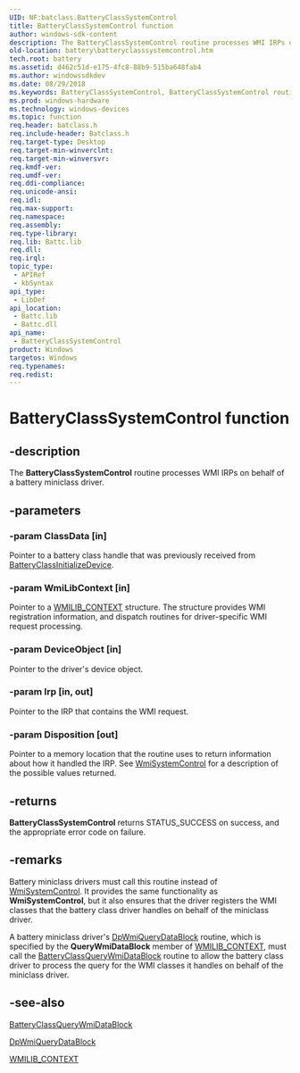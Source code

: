 ```yaml
---
UID: NF:batclass.BatteryClassSystemControl
title: BatteryClassSystemControl function
author: windows-sdk-content
description: The BatteryClassSystemControl routine processes WMI IRPs on behalf of a battery miniclass driver.
old-location: battery\batteryclasssystemcontrol.htm
tech.root: battery
ms.assetid: d462c51d-e175-4fc8-88b9-515ba648fab4
ms.author: windowssdkdev
ms.date: 08/29/2018
ms.keywords: BatteryClassSystemControl, BatteryClassSystemControl routine [Battery Devices], bat-rtn_4e2bda63-ff7a-420f-96af-fa0d5041479b.xml, batclass/BatteryClassSystemControl, battery.batteryclasssystemcontrol
ms.prod: windows-hardware
ms.technology: windows-devices
ms.topic: function
req.header: batclass.h
req.include-header: Batclass.h
req.target-type: Desktop
req.target-min-winverclnt: 
req.target-min-winversvr: 
req.kmdf-ver: 
req.umdf-ver: 
req.ddi-compliance: 
req.unicode-ansi: 
req.idl: 
req.max-support: 
req.namespace: 
req.assembly: 
req.type-library: 
req.lib: Battc.lib
req.dll: 
req.irql: 
topic_type:
 - APIRef
 - kbSyntax
api_type:
 - LibDef
api_location:
 - Battc.lib
 - Battc.dll
api_name:
 - BatteryClassSystemControl
product: Windows
targetos: Windows
req.typenames: 
req.redist: 
---
```


# BatteryClassSystemControl function


## -description


The <b>BatteryClassSystemControl</b> routine processes WMI IRPs on behalf of a battery miniclass driver.


## -parameters




### -param ClassData [in]

Pointer to a battery class handle that was previously received from <a href="https://msdn.microsoft.com/0af685a5-f5c2-4448-b8b2-f5cd9ed77047">BatteryClassInitializeDevice</a>.


### -param WmiLibContext [in]

Pointer to a <a href="https://msdn.microsoft.com/c9319f35-9745-47c4-a98d-4321e0d39f86">WMILIB_CONTEXT</a> structure.  The structure provides WMI registration information, and dispatch routines for driver-specific WMI request processing.


### -param DeviceObject [in]

Pointer to the driver's device object.


### -param Irp [in, out]

Pointer to the IRP that contains the WMI request.


### -param Disposition [out]

Pointer to a memory location that the routine uses to return information about how it handled the IRP.  See <a href="https://msdn.microsoft.com/6226e75e-b744-46cd-b14b-e93ece1c2f61">WmiSystemControl</a> for a description of the possible values returned.


## -returns



<b>BatteryClassSystemControl</b> returns STATUS_SUCCESS on success, and the appropriate error code on failure.




## -remarks



Battery miniclass drivers must call this routine instead of <a href="https://msdn.microsoft.com/6226e75e-b744-46cd-b14b-e93ece1c2f61">WmiSystemControl</a>.  It provides the same functionality as <b>WmiSystemControl</b>, but it also ensures that the driver registers the WMI classes that the battery class driver handles on behalf of the miniclass driver.

A battery miniclass driver's <a href="https://msdn.microsoft.com/c8996367-9ac5-4725-93ff-f13a334fbc5a">DpWmiQueryDataBlock</a> routine, which is specified by the <b>QueryWmiDataBlock</b> member of <a href="https://msdn.microsoft.com/c9319f35-9745-47c4-a98d-4321e0d39f86">WMILIB_CONTEXT</a>, must call the <a href="https://msdn.microsoft.com/2a5c4c14-fc80-4a0a-b447-6fe33ff1d42f">BatteryClassQueryWmiDataBlock</a> routine to allow the battery class driver to process the query for the WMI classes it handles on behalf of the miniclass driver.




## -see-also




<a href="https://msdn.microsoft.com/2a5c4c14-fc80-4a0a-b447-6fe33ff1d42f">BatteryClassQueryWmiDataBlock</a>



<a href="https://msdn.microsoft.com/c8996367-9ac5-4725-93ff-f13a334fbc5a">DpWmiQueryDataBlock</a>



<a href="https://msdn.microsoft.com/c9319f35-9745-47c4-a98d-4321e0d39f86">WMILIB_CONTEXT</a>
 

 

